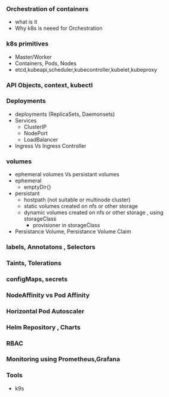 ### Orchestration of containers 
* what is it 
* Why k8s is neeed for Orchestration

### k8s primitives
* Master/Worker
* Containers, Pods, Nodes
* etcd,kubeapi,scheduler,kubecontroller,kubelet,kubeproxy

### API Objects, context, kubectl 

### Deployments
* deployments (ReplicaSets, Daemonsets)
* Services
    + ClusterIP
    + NodePort
    + LoadBalancer
* Ingress Vs Ingress Controller

### volumes
- ephemeral volumes Vs persistant volumes
- ephemeral
    - emptyDir{} 
- persistant
    - hostpath (not suitable or multinode cluster)
    - static volumes created on nfs or other storage 
    - dynamic volumes created on nfs or other storage , using storageClass 
        - provisioner in storageClass
- Persistance Volume, Persistance Volume Claim

### labels, Annotatons , Selectors
### Taints, Tolerations

### configMaps, secrets

### NodeAffinity vs Pod Affinity 

### Horizontal Pod Autoscaler

### Helm Repository , Charts 

### RBAC

### Monitoring using Prometheus,Grafana 

### Tools 
- k9s
